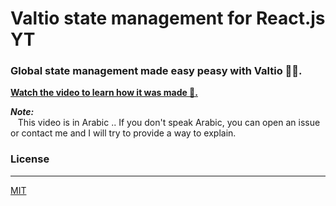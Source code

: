 # Valtio state management for React.js YT

### Global state management made easy peasy with Valtio 🐱‍🏍.

[**Watch the video to learn how it was made 👀.**][youtube-link]

**_Note:_** <br/>
&nbsp;&nbsp; This video is in Arabic .. If you don't speak Arabic, you can open an issue or contact me and I will try to provide a way to explain.

### License

---

[MIT][license-link]

[youtube-link]: https://youtu.be/_265InnoYJ4
[license-link]: LICENSE
